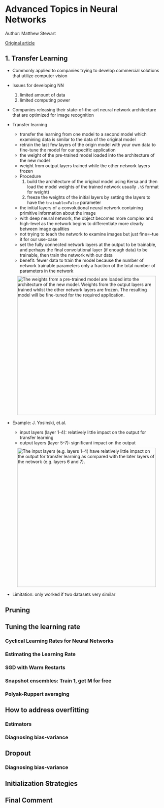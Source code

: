 # Advanced Topics in Neural Networks

Author: Matthew Stewart

[Original article](https://towardsdatascience.com/advanced-topics-in-neural-networks-f27fbcc638ae)


## 1. Transfer Learning

+ Commonly applied to companies trying to develop commercial solutions that utilize computer vision

+ Issues for developing NN
  1. limited amount of data
  2. limited computing power

+ Companies releasing their state-of-the-art neural network architecture that are optimized for image recognition

+ Transfer learning
  + transfer the learning from one model to a second model which examining data is similar to the data of the original model
  + retrain the last few layers of the origin model with your own data to fine-tune the model for our specific application
  + the weight of the pre-trained model loaded into the architecture of the new model
  + weight from output layers trained while the other network layers frozen
  + Procedure
    1. build the architecture of the original model using Kersa and then load the model weights of the trained network usually `.h5` format for weight)
    2. freeze the weights of the initial layers by setting the layers to have the `trainable=False` parameter
  + the initial layers of a convolutional neural network containing  primitive information about the image
  + with deep neural network, the object becomes more complex and high-level as the network begins to differentiate more clearly between image qualities
  + not trying to teach the network to examine images but just fine=-tue it for our use-case
  + set the fully connected network layers at the output to be trainable, and perhaps the final convolutional layer (if enough data) to be trainable, then train the network with our data
  + benefit: fewer data to train the model because the number of network trainable parameters only a fraction of the total number of parameters in the network

  <div style="margin: 0.5em; display: flex; justify-content: center; align-items: center; flex-flow: row wrap;">
    <a href="https://towardsdatascience.com/advanced-topics-in-neural-networks-f27fbcc638ae" ismap target="_blank">
      <img src="https://miro.medium.com/max/1750/1*lG2SWdf1fEmkIvi6MPy9Ig.png" style="margin: 0.1em;" alt="The weights from a pre-trained model are loaded into the architecture of the new model. Weights from the output layers are trained whilst the other network layers are frozen. The resulting model will be fine-tuned for the required application." title="Transfer learning" width=450>
    </a>
  </div>


+ Example: J. Yosinski, et.al.
  + input layers (layer 1-4): relatively little impact on the output for transfer learning
  + output layers (layer 5-7): significant impact on the output

  <div style="margin: 0.5em; display: flex; justify-content: center; align-items: center; flex-flow: row wrap;">
    <a href="https://towardsdatascience.com/advanced-topics-in-neural-networks-f27fbcc638ae" ismap target="_blank">
      <img src="https://miro.medium.com/max/2208/1*ic5TQ3rTLhmRzQOKKp4qfw.png" style="margin: 0.1em;" alt="The input layers (e.g. layers 1–4) have relatively little impact on the output for transfer learning as compared with the later layers of the network (e.g. layers 6 and 7)." title="Illustration of accuracy with the network w/ different layers trained" width=450>
    </a>
  </div>

+ Limitation: only worked if two datasets very similar



## Pruning





## Tuning the learning rate




### Cyclical Learning Rates for Neural Networks




### Estimating the Learning Rate




### SGD with Warm Restarts




### Snapshot ensembles: Train 1, get M for free




### Polyak-Ruppert averaging





## How to address overfitting




### Estimators




### Diagnosing bias-variance





## Dropout




### Diagnosing bias-variance




## Initialization Strategies




## Final Comment





